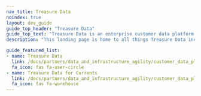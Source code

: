```yaml
---
nav_title: Treasure Data
noindex: true
layout: dev_guide
guide_top_header: "Treasure Data"
guide_top_text: "Treasure Data is an enterprise customer data platform (CDP) that drives relevant customer experiences by harmonizing customer data, insights, and engagement to work in perfect unison. Armed with these actionable indicators, CX teams, including marketing, sales, and customer service, can effectively optimize spending and personalize omnichannel interactions across the entire customer journey."
description: "This landing page is home to all things Treasure Data including integration guidance and Treasure Data for Currents."

guide_featured_list:
- name: Treasure Data
  link: /docs/partners/data_and_infrastructure_agility/customer_data_platform/treasure_data/treasure_data/
  fa_icon: fas fa-user-circle
- name: Treasure Data for Currents
  link: /docs/partners/data_and_infrastructure_agility/customer_data_platform/treasure_data/treasure_data_for_currents/
  fa_icon: fas fa-warehouse
---
```

<br>
